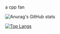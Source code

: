 a cpp fan

![Anurag's GitHub stats](https://github-readme-stats.vercel.app/api?username=killcerr&show_icons=true&theme=radical&count_private=true)

[![Top Langs](https://github-readme-stats.vercel.app/api/top-langs/?username=killcerr&layout=compact)](https://github.com/anuraghazra/github-readme-stats)
